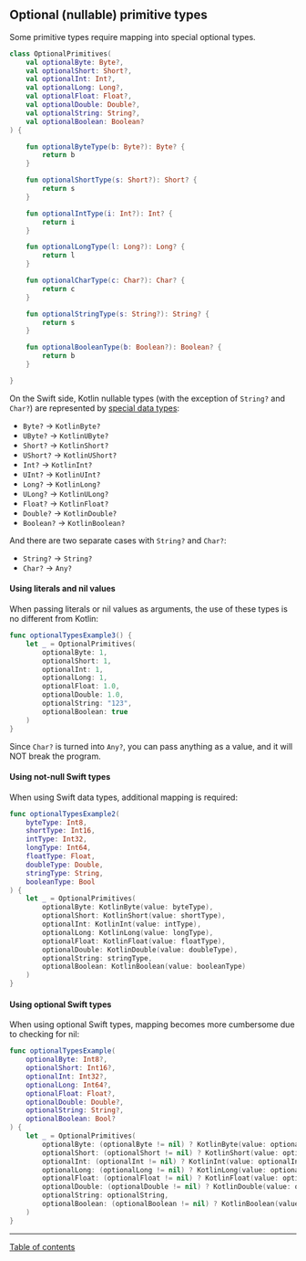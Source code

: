 ## Optional (nullable) primitive types

Some primitive types require mapping into special optional types.

```kotlin
class OptionalPrimitives(
    val optionalByte: Byte?,
    val optionalShort: Short?,
    val optionalInt: Int?,
    val optionalLong: Long?,
    val optionalFloat: Float?,
    val optionalDouble: Double?,
    val optionalString: String?,
    val optionalBoolean: Boolean?
) {

    fun optionalByteType(b: Byte?): Byte? {
        return b
    }

    fun optionalShortType(s: Short?): Short? {
        return s
    }

    fun optionalIntType(i: Int?): Int? {
        return i
    }

    fun optionalLongType(l: Long?): Long? {
        return l
    }

    fun optionalCharType(c: Char?): Char? {
        return c
    }

    fun optionalStringType(s: String?): String? {
        return s
    }

    fun optionalBooleanType(b: Boolean?): Boolean? {
        return b
    }

}
```

On the Swift side, Kotlin nullable types (with the exception of `String?` and `Char?`) are represented by [special data types](https://kotlinlang.org/docs/apple-framework.html#kotlin-numbers-and-nsnumber):

- `Byte?` -> `KotlinByte?`
- `UByte?` -> `KotlinUByte?`
- `Short?` -> `KotlinShort?`
- `UShort?` -> `KotlinUShort?`
- `Int?` -> `KotlinInt?`
- `UInt?` -> `KotlinUInt?`
- `Long?` -> `KotlinLong?`
- `ULong?` -> `KotlinULong?`
- `Float?` -> `KotlinFloat?`
- `Double?` -> `KotlinDouble?`
- `Boolean?` -> `KotlinBoolean?`

And there are two separate cases with `String?` and `Char?`:

- `String?` -> `String?`
- `Char?` -> `Any?`

#### Using literals and nil values

When passing literals or nil values as arguments, the use of these types is no different from Kotlin:

```swift
func optionalTypesExample3() {
    let _ = OptionalPrimitives(
        optionalByte: 1,
        optionalShort: 1,
        optionalInt: 1,
        optionalLong: 1,
        optionalFloat: 1.0,
        optionalDouble: 1.0,
        optionalString: "123",
        optionalBoolean: true
    )
}
```

Since `Char?` is turned into `Any?`, you can pass anything as a value, and it will NOT break the program.

#### Using not-null Swift types

When using Swift data types, additional mapping is required:

```swift
func optionalTypesExample2(
    byteType: Int8,
    shortType: Int16,
    intType: Int32,
    longType: Int64,
    floatType: Float,
    doubleType: Double,
    stringType: String,
    booleanType: Bool
) {
    let _ = OptionalPrimitives(
        optionalByte: KotlinByte(value: byteType),
        optionalShort: KotlinShort(value: shortType),
        optionalInt: KotlinInt(value: intType),
        optionalLong: KotlinLong(value: longType),
        optionalFloat: KotlinFloat(value: floatType),
        optionalDouble: KotlinDouble(value: doubleType),
        optionalString: stringType,
        optionalBoolean: KotlinBoolean(value: booleanType)
    )
}
```

#### Using optional Swift types

When using optional Swift types, mapping becomes more cumbersome due to checking for nil:

```swift
func optionalTypesExample(
    optionalByte: Int8?,
    optionalShort: Int16?,
    optionalInt: Int32?,
    optionalLong: Int64?,
    optionalFloat: Float?,
    optionalDouble: Double?,
    optionalString: String?,
    optionalBoolean: Bool?
) {
    let _ = OptionalPrimitives(
        optionalByte: (optionalByte != nil) ? KotlinByte(value: optionalByte!) : nil,
        optionalShort: (optionalShort != nil) ? KotlinShort(value: optionalShort!) : nil,
        optionalInt: (optionalInt != nil) ? KotlinInt(value: optionalInt!) : nil,
        optionalLong: (optionalLong != nil) ? KotlinLong(value: optionalLong!) : nil,
        optionalFloat: (optionalFloat != nil) ? KotlinFloat(value: optionalFloat!) : nil,
        optionalDouble: (optionalDouble != nil) ? KotlinDouble(value: optionalDouble!) : nil,
        optionalString: optionalString,
        optionalBoolean: (optionalBoolean != nil) ? KotlinBoolean(value: optionalBoolean!) : nil
    )
}
```

---
[Table of contents](/README.md)